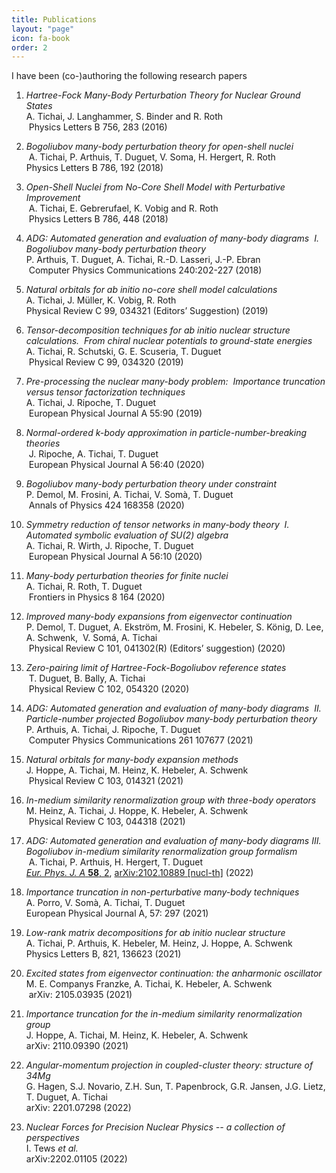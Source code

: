 ```yaml
---
title: Publications
layout: "page"
icon: fa-book
order: 2
---
```


I have been (co-)authoring the following research papers

1. *Hartree-Fock Many-Body Perturbation Theory for Nuclear Ground States *\
A. Tichai, J. Langhammer, S. Binder and R. Roth\
 Physics Letters B 756, 283 (2016)

2. *Bogoliubov many-body perturbation theory for open-shell nuclei*\
 A. Tichai, P.  Arthuis, T. Duguet, V. Soma, H. Hergert, R. Roth\
Physics Letters B 786, 192 (2018)

3. *Open-Shell Nuclei from No-Core Shell Model with Perturbative Improvement*\
 A. Tichai, E. Gebrerufael, K.  Vobig and R. Roth\
 Physics Letters B 786, 448 (2018)

4. *ADG: Automated generation and evaluation of many-body diagrams  I. Bogoliubov many-body perturbation theory *\
P. Arthuis, T. Duguet, A. Tichai, R.-D. Lasseri, J.-P. Ebran\
 Computer Physics Communications 240:202-227 (2018)

5. *Natural orbitals for ab initio no-core shell model calculations *\
A. Tichai, J. Müller, K. Vobig, R. Roth\
Physical Review C 99, 034321 (Editors’ Suggestion) (2019)

6. *Tensor-decomposition techniques for ab initio nuclear structure calculations.  From chiral nuclear potentials to ground-state energies *\
A. Tichai, R. Schutski, G. E. Scuseria, T. Duguet\
 Physical Review C 99, 034320 (2019)

7. *Pre-processing the nuclear many-body problem:   Importance truncation versus tensor factorization techniques *\
A. Tichai, J. Ripoche, T. Duguet\
 European Physical Journal A 55:90 (2019)

8. *Normal-ordered k-body approximation in particle-number-breaking theories*\
 J. Ripoche, A. Tichai, T. Duguet\
 European Physical Journal A 56:40 (2020)

9. *Bogoliubov many-body perturbation theory under constraint *\
P. Demol, M. Frosini, A. Tichai, V. Somà, T. Duguet\
 Annals of Physics 424 168358 (2020)

10. *Symmetry reduction of tensor networks in many-body theory  I. Automated symbolic evaluation of SU(2) algebra *\
A. Tichai, R. Wirth, J. Ripoche, T. Duguet\
 European Physical Journal A 56:10 (2020)

11. *Many-body perturbation theories for finite nuclei *\
A. Tichai, R. Roth, T. Duguet\
 Frontiers in Physics 8 164 (2020)

12. *Improved many-body expansions from eigenvector continuation *\
P. Demol, T. Duguet,  A. Ekström, M. Frosini, K. Hebeler, S. König, D. Lee, A. Schwenk,  V. Somá, A. Tichai\
 Physical Review C 101, 041302(R) (Editors’ suggestion) (2020)

13. *Zero-pairing limit of Hartree-Fock-Bogoliubov reference states*\
 T. Duguet, B. Bally, A. Tichai\
 Physical Review C 102, 054320 (2020)

14. *ADG: Automated generation and evaluation of many-body diagrams  II. Particle-number projected Bogoliubov many-body perturbation theory*\
P. Arthuis, A. Tichai, J. Ripoche, T. Duguet\
 Computer Physics Communications 261 107677 (2021)

15. *Natural orbitals for many-body expansion methods *\
J. Hoppe, A. Tichai, M. Heinz, K. Hebeler, A. Schwenk\
 Physical Review C 103, 014321 (2021)

16. *In-medium similarity renormalization group with three-body operators *\
M. Heinz, A. Tichai, J. Hoppe, K. Hebeler,  A. Schwenk\
 Physical Review C 103, 044318 (2021)

17. *ADG: Automated generation and evaluation of many-body diagrams III. Bogoliubov in-medium similarity renormalization group formalism*\
 A. Tichai, P. Arthuis, H. Hergert, T. Duguet\
[*Eur. Phys. J. A* **58**, 2](https://doi.org/10.1140/epja/s10050-021-00621-6), [arXiv:2102.10889 \[nucl-th\]](https://arxiv.org/abs/2102.10889) (2022)

18. *Importance truncation in non-perturbative many-body techniques *\
A. Porro, V. Somà, A. Tichai, T. Duguet\
European Physical Journal A, 57: 297 (2021)

19. *Low-rank matrix decompositions for ab initio nuclear structure *\
A. Tichai, P. Arthuis, K. Hebeler, M. Heinz, J. Hoppe, A. Schwenk\
Physics Letters B, 821, 136623 (2021)

20. *Excited states from eigenvector continuation: the anharmonic oscillator *\
M. E. Companys Franzke, A. Tichai, K. Hebeler, A. Schwenk\
 arXiv: 2105.03935 (2021)

21. *Importance truncation for the in-medium similarity renormalization group*\
J. Hoppe, A. Tichai, M. Heinz, K. Hebeler, A. Schwenk\
arXiv: 2110.09390 (2021)

22. *Angular-momentum projection in coupled-cluster theory: structure of 34Mg*\
G. Hagen, S.J. Novario, Z.H. Sun, T. Papenbrock, G.R. Jansen, J.G. Lietz, T. Duguet, A. Tichai\
arXiv: 2201.07298 (2022)

23. *Nuclear Forces for Precision Nuclear Physics -- a collection of perspectives*\
I. Tews *et al.*\
arXiv:2202.01105 (2022)
